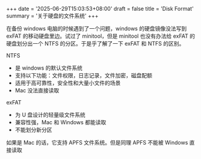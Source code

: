+++
date = '2025-06-29T15:03:53+08:00'
draft = false
title = 'Disk Format'
summary = '关于硬盘的文件系统'
+++

在备份 windows 电脑的时候遇到了一个问题，windows 的硬盘镜像没法写到 exFAT 的移动硬盘里边。试过了 minitool，但是 minitool 也没有办法给 exFAT 的硬盘划分出一个 NTFS 的分区。于是乎了解了一下 exFAT 和 NTFS 的区别。

NTFS
- 是 windows 的默认文件系统
- 支持以下功能：文件权限，日志记录，文件加密，磁盘配额
- 适用于高可靠性，安全性和大量小文件的场景
- Mac 没法直接读取

exFAT
- 为 U 盘设计的轻量级文件系统
- 兼容性强，Mac 和 Windows 都能读取
- 不能划分新分区

如果是 Mac 的话，它支持 APFS 文件系统。但是同理 APFS 不能被 Windows 直接读取